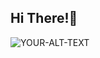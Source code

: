 ## Hi There!👋
<picture>
 <source media="(prefers-color-scheme: dark)" srcset="mobile-phone-1419275.jpg">
 <source media="(prefers-color-scheme: light)" srcset="mobile-phone-1419275.jpg">
 <img alt="YOUR-ALT-TEXT" src="YOUR-DEFAULT-IMAGE">
</picture>

<!---
zagrosjawar/zagrosjawar is a ✨ special ✨ repository because its `README.md` (this file) appears on your GitHub profile.
You can click the Preview link to take a look at your changes.
--->
